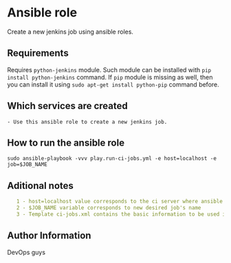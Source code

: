 # Ansible role 

Create a new jenkins job using ansible roles.

## Requirements

Requires `python-jenkins` module. Such module can be installed with `pip install python-jenkins` command.
If `pip` module is missing as well, then you can install it using `sudo apt-get install python-pip` command before.

## Which services are created

```
- Use this ansible role to create a new jenkins job.
```

## How to run the ansible role 
```
sudo ansible-playbook -vvv play.run-ci-jobs.yml -e host=localhost -e job=$JOB_NAME
```

## Aditional notes

```yaml
   1 - host=localhost value corresponds to the ci server where ansible will deployed the new jobs
   2 - $JOB_NAME variable corresponds to new desired job's name
   3 - Template ci-jobs.xml contains the basic information to be used in the job creation process like description and build step to execute all needed commands 

```

## Author Information

DevOps guys
